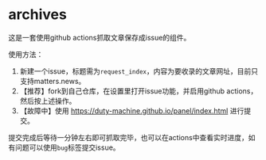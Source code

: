 # archives

这是一套使用github actions抓取文章保存成issue的组件。

使用方法：
1. 新建一个issue，标题需为`request_index`，内容为要收录的文章网址，目前只支持matters.news。
2. 【推荐】fork到自己仓库，在设置里打开issue功能，并启用github actions，然后按上述操作。
3. 【故障中】使用 https://duty-machine.github.io/panel/index.html 进行提交。

提交完成后等待一分钟左右即可抓取完毕，也可以在actions中查看实时进度，如有问题可以使用`bug`标签提交issue。
